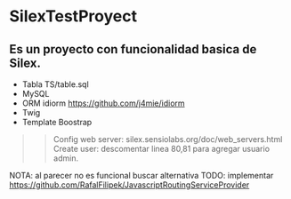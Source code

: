 # SilexTestProyect
## Es un proyecto con funcionalidad basica de Silex.

* Tabla TS/table.sql
* MySQL
* ORM idiorm https://github.com/j4mie/idiorm
* Twig
* Template Boostrap

>>Config web server: silex.sensiolabs.org/doc/web_servers.html
>>Create user: descomentar linea 80,81 para agregar usuario admin. 

NOTA: al parecer no es funcional buscar alternativa
TODO: implementar https://github.com/RafalFilipek/JavascriptRoutingServiceProvider
